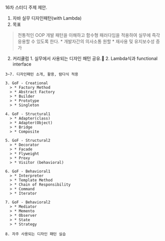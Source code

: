 16차 스터디 주제 제안.

1. 자바 실무 디자인패턴(with Lambda)
  1. 목표
  > 전통적인 OOP 개발 패턴을 이해하고 함수형 패러다임을 적용하여 실무에 즉각 응용할 수 있도록 한다.
    * 개발자간의 의사소통 원할
    * 재사용 및 유지보수성 증가

  2. 커리큘럼
    1. 실무에서 사용되는 디자인 패턴 공유.
    2. Lambda식과 functional interface

    3~7. 디자인패턴 소개, 활용, 람다식 적용

    3. GoF - Creational
      > * Factory Method
      > * Abstract Factory
      > * Builder
      > * Prototype
      > * Singleton

    4. GoF - Structural1
      > * Adapter(class)
      > * Adapter(Object)
      > * Bridge
      > * Composite

    5. GoF - Structural2    
      > * Decorator
      > * Facade
      > * Flyweight
      > * Proxy
      > * Visitor (behavioral)

    6. GoF - Behavioral1
      > * Interpreter
      > * Template Method
      > * Chain of Responsibility
      > * Command
      > * Iterator

    7. GoF - Behavioral2
      > * Mediator
      > * Memento
      > * Observer
      > * State
      > * Strategy

    8. 자주 사용되는 디자인 패턴 실습
